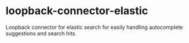 # loopback-connector-elastic
Loopback connector for elastic search for easily handling autocomplete suggestions and search hits.
